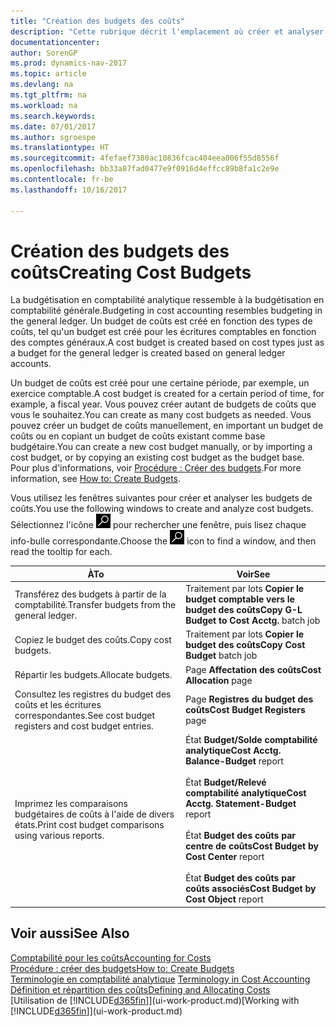 ```yaml
---
title: "Création des budgets des coûts"
description: "Cette rubrique décrit l'emplacement où créer et analyser les budgets des coûts."
documentationcenter: 
author: SorenGP
ms.prod: dynamics-nav-2017
ms.topic: article
ms.devlang: na
ms.tgt_pltfrm: na
ms.workload: na
ms.search.keywords: 
ms.date: 07/01/2017
ms.author: sgroespe
ms.translationtype: HT
ms.sourcegitcommit: 4fefaef7380ac10836fcac404eea006f55d8556f
ms.openlocfilehash: bb33a87fad0477e9f0916d4effcc89b8fa1c2e9e
ms.contentlocale: fr-be
ms.lasthandoff: 10/16/2017

---
```

# <a name="creating-cost-budgets"></a><span data-ttu-id="38f63-103">Création des budgets des coûts</span><span class="sxs-lookup"><span data-stu-id="38f63-103">Creating Cost Budgets</span></span>
<span data-ttu-id="38f63-104">La budgétisation en comptabilité analytique ressemble à la budgétisation en comptabilité générale.</span><span class="sxs-lookup"><span data-stu-id="38f63-104">Budgeting in cost accounting resembles budgeting in the general ledger.</span></span> <span data-ttu-id="38f63-105">Un budget de coûts est créé en fonction des types de coûts, tel qu'un budget est créé pour les écritures comptables en fonction des comptes généraux.</span><span class="sxs-lookup"><span data-stu-id="38f63-105">A cost budget is created based on cost types just as a budget for the general ledger is created based on general ledger accounts.</span></span>  

<span data-ttu-id="38f63-106">Un budget de coûts est créé pour une certaine période, par exemple, un exercice comptable.</span><span class="sxs-lookup"><span data-stu-id="38f63-106">A cost budget is created for a certain period of time, for example, a fiscal year.</span></span> <span data-ttu-id="38f63-107">Vous pouvez créer autant de budgets de coûts que vous le souhaitez.</span><span class="sxs-lookup"><span data-stu-id="38f63-107">You can create as many cost budgets as needed.</span></span> <span data-ttu-id="38f63-108">Vous pouvez créer un budget de coûts manuellement, en important un budget de coûts ou en copiant un budget de coûts existant comme base budgétaire.</span><span class="sxs-lookup"><span data-stu-id="38f63-108">You can create a new cost budget manually, or by importing a cost budget, or by copying an existing cost budget as the budget base.</span></span> <span data-ttu-id="38f63-109">Pour plus d'informations, voir [Procédure : Créer des budgets](finance-how-create-budgets.md).</span><span class="sxs-lookup"><span data-stu-id="38f63-109">For more information, see [How to: Create Budgets](finance-how-create-budgets.md).</span></span>

<span data-ttu-id="38f63-110">Vous utilisez les fenêtres suivantes pour créer et analyser les budgets de coûts.</span><span class="sxs-lookup"><span data-stu-id="38f63-110">You use the following windows to create and analyze cost budgets.</span></span> <span data-ttu-id="38f63-111">Sélectionnez l'icône ![Page ou état pour la recherche](media/ui-search/search_small.png "Page ou état pour la recherche") pour rechercher une fenêtre, puis lisez chaque info-bulle correspondante.</span><span class="sxs-lookup"><span data-stu-id="38f63-111">Choose the ![Search for Page or Report](media/ui-search/search_small.png "Search for Page or Report icon") icon to find a window, and then read the tooltip for each.</span></span>

|<span data-ttu-id="38f63-112">À</span><span class="sxs-lookup"><span data-stu-id="38f63-112">To</span></span>|<span data-ttu-id="38f63-113">Voir</span><span class="sxs-lookup"><span data-stu-id="38f63-113">See</span></span>|  
|--------|---------|  
|<span data-ttu-id="38f63-114">Transférez des budgets à partir de la comptabilité.</span><span class="sxs-lookup"><span data-stu-id="38f63-114">Transfer budgets from the general ledger.</span></span>|<span data-ttu-id="38f63-115">Traitement par lots **Copier le budget comptable vers le budget des coûts**</span><span class="sxs-lookup"><span data-stu-id="38f63-115">**Copy G-L Budget to Cost Acctg.** batch job</span></span>|  
|<span data-ttu-id="38f63-116">Copiez le budget des coûts.</span><span class="sxs-lookup"><span data-stu-id="38f63-116">Copy cost budgets.</span></span>|<span data-ttu-id="38f63-117">Traitement par lots **Copier le budget des coûts**</span><span class="sxs-lookup"><span data-stu-id="38f63-117">**Copy Cost Budget** batch job</span></span>|  
|<span data-ttu-id="38f63-118">Répartir les budgets.</span><span class="sxs-lookup"><span data-stu-id="38f63-118">Allocate budgets.</span></span>|<span data-ttu-id="38f63-119">Page **Affectation des coûts**</span><span class="sxs-lookup"><span data-stu-id="38f63-119">**Cost Allocation** page</span></span>|  
|<span data-ttu-id="38f63-120">Consultez les registres du budget des coûts et les écritures correspondantes.</span><span class="sxs-lookup"><span data-stu-id="38f63-120">See cost budget registers and cost budget entries.</span></span>|<span data-ttu-id="38f63-121">Page **Registres du budget des coûts**</span><span class="sxs-lookup"><span data-stu-id="38f63-121">**Cost Budget Registers** page</span></span>|  
|<span data-ttu-id="38f63-122">Imprimez les comparaisons budgétaires de coûts à l'aide de divers états.</span><span class="sxs-lookup"><span data-stu-id="38f63-122">Print cost budget comparisons using various reports.</span></span>|<span data-ttu-id="38f63-123">État **Budget/Solde comptabilité analytique**</span><span class="sxs-lookup"><span data-stu-id="38f63-123">**Cost Acctg. Balance-Budget** report</span></span><br /><br /> <span data-ttu-id="38f63-124">État **Budget/Relevé comptabilité analytique**</span><span class="sxs-lookup"><span data-stu-id="38f63-124">**Cost Acctg. Statement-Budget** report</span></span><br /><br /> <span data-ttu-id="38f63-125">État **Budget des coûts par centre de coûts**</span><span class="sxs-lookup"><span data-stu-id="38f63-125">**Cost Budget by Cost Center** report</span></span><br /><br /> <span data-ttu-id="38f63-126">État **Budget des coûts par coûts associés**</span><span class="sxs-lookup"><span data-stu-id="38f63-126">**Cost Budget by Cost Object** report</span></span>|  

## <a name="see-also"></a><span data-ttu-id="38f63-127">Voir aussi</span><span class="sxs-lookup"><span data-stu-id="38f63-127">See Also</span></span>  
[<span data-ttu-id="38f63-128">Comptabilité pour les coûts</span><span class="sxs-lookup"><span data-stu-id="38f63-128">Accounting for Costs</span></span>](finance-manage-cost-accounting.md)  
[<span data-ttu-id="38f63-129">Procédure : créer des budgets</span><span class="sxs-lookup"><span data-stu-id="38f63-129">How to: Create Budgets</span></span>](finance-how-create-budgets.md)  
<span data-ttu-id="38f63-130">[Terminologie en comptabilité analytique](finance-terminology-in-cost-accounting.md) </span><span class="sxs-lookup"><span data-stu-id="38f63-130">[Terminology in Cost Accounting](finance-terminology-in-cost-accounting.md) </span></span>  
[<span data-ttu-id="38f63-131">Définition et répartition des coûts</span><span class="sxs-lookup"><span data-stu-id="38f63-131">Defining and Allocating Costs</span></span>](finance-define-and-allocate-costs.md)  
<span data-ttu-id="38f63-132">[Utilisation de [!INCLUDE[d365fin](includes/d365fin_md.md)]](ui-work-product.md)</span><span class="sxs-lookup"><span data-stu-id="38f63-132">[Working with [!INCLUDE[d365fin](includes/d365fin_md.md)]](ui-work-product.md)</span></span>

